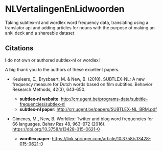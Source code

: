# NLVertalingenEnLidwoorden
Taking subtlex-nl and wordlex word frequency data, translating using a translator api and adding articles for nouns with the purpose of making an anki deck and a shareable dataset

## Citations
I do not own or authored subtlex-nl or wordlex!

A big thank you to the authors of these excellent papers.

* Keuleers, E., Brysbaert, M. & New, B. (2010). SUBTLEX-NL: A new frequency measure for Dutch words based on film subtitles. Behavior Research Methods, 42(3), 643-650.
  * **subtlex-nl website**: http://crr.ugent.be/programs-data/subtitle-frequencies/subtlex-nl
  * **subtlex-nl paper**: http://crr.ugent.be/papers/SUBTLEX-NL_BRM.pdf

* Gimenes, M., New, B. Worldlex: Twitter and blog word frequencies for 66 languages. Behav Res 48, 963–972 (2016). https://doi.org/10.3758/s13428-015-0621-0
  * **wordlex paper**: https://link.springer.com/article/10.3758/s13428-015-0621-0
